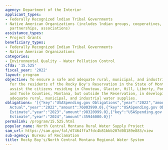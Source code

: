 ```yaml
---
agency: Department of the Interior
applicant_types:
- Federally Recognized lndian Tribal Governments
- Native American Organizations (includes lndian groups, cooperatives, corporations,
  partnerships, associations)
assistance_types:
- Project Grants
beneficiary_types:
- Federally Recognized Indian Tribal Governments
- Native American Organizations
categories:
- Environmental Quality - Water Pollution Control
cfda: '15.525'
fiscal_year: '2022'
layout: program
objective: To ensure a safe and adequate rural, municipal, and industrial water supply
  for the residents of the Rocky Boy's Reservation in the State of Montana, and to
  assist the citizens residing in Chouteau, Glacier, Hill, Liberty, Pondera, Teton,
  and Toole Counties, Montana, but outside the Reservation, in developing safe and
  adequate rural, municipal, and industrial water supplies.
obligations: '[{"key":"USASpending.gov Obligations","year":"2022","amount":57254000.0},{"key":"SAM.gov
  Actual","year":"2022","amount":76003999.0},{"key":"USASpending.gov Obligations","year":"2023","amount":23450000.0},{"key":"SAM.gov
  Estimate","year":"2023","amount":98320999.0},{"key":"USASpending.gov Obligations","year":"2024","amount":0.0},{"key":"SAM.gov
  Estimate","year":"2024","amount":35946000.0}]'
permalink: /program/15.525.html
popular_name: North Central Montana Rural Water Supply Project
sam_url: https://sam.gov/fal/d7464ffa7fdc4b81bbb207d08189e883/view
sub-agency: Bureau of Reclamation
title: Rocky Boy's/North Central Montana Regional Water System
---
```

